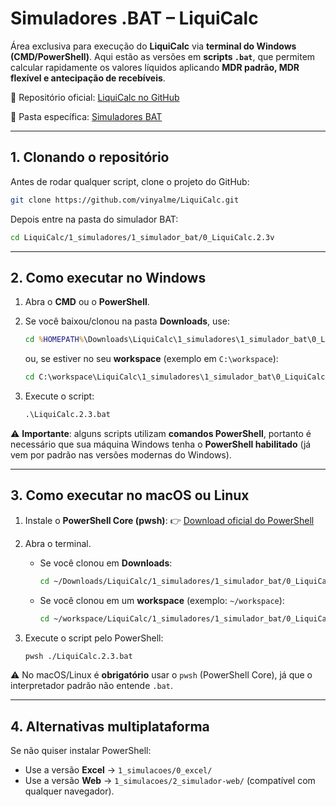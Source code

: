 # Simuladores .BAT – LiquiCalc

Área exclusiva para execução do **LiquiCalc** via **terminal do Windows (CMD/PowerShell)**.
Aqui estão as versões em **scripts `.bat`**, que permitem calcular rapidamente os valores líquidos aplicando **MDR padrão, MDR flexível e antecipação de recebíveis**.

📂 Repositório oficial: [LiquiCalc no GitHub](https://github.com/vinyalme/LiquiCalc)

📂 Pasta específica: [Simuladores BAT](https://github.com/vinyalme/LiquiCalc/tree/main/1_simuladores/1_simulador_bat)

---

## 1. Clonando o repositório

Antes de rodar qualquer script, clone o projeto do GitHub:

```bash
git clone https://github.com/vinyalme/LiquiCalc.git
```

Depois entre na pasta do simulador BAT:

```bash
cd LiquiCalc/1_simuladores/1_simulador_bat/0_LiquiCalc.2.3v
```

---

## 2. Como executar no Windows

1. Abra o **CMD** ou o **PowerShell**.
2. Se você baixou/clonou na pasta **Downloads**, use:

   ```bat
   cd %HOMEPATH%\Downloads\LiquiCalc\1_simuladores\1_simulador_bat\0_LiquiCalc.2.3v
   ```

   ou, se estiver no seu **workspace** (exemplo em `C:\workspace`):

   ```bat
   cd C:\workspace\LiquiCalc\1_simuladores\1_simulador_bat\0_LiquiCalc.2.3v
   ```
3. Execute o script:

   ```bat
   .\LiquiCalc.2.3.bat
   ```

⚠️ **Importante**: alguns scripts utilizam **comandos PowerShell**, portanto é necessário que sua máquina Windows tenha o **PowerShell habilitado** (já vem por padrão nas versões modernas do Windows).

---

## 3. Como executar no macOS ou Linux

1. Instale o **PowerShell Core (pwsh)**:
   👉 [Download oficial do PowerShell](https://github.com/PowerShell/PowerShell)

2. Abra o terminal.

   * Se você clonou em **Downloads**:

     ```bash
     cd ~/Downloads/LiquiCalc/1_simuladores/1_simulador_bat/0_LiquiCalc.2.3v
     ```
   * Se você clonou em um **workspace** (exemplo: `~/workspace`):

     ```bash
     cd ~/workspace/LiquiCalc/1_simuladores/1_simulador_bat/0_LiquiCalc.2.3v
     ```

3. Execute o script pelo PowerShell:

   ```bash
   pwsh ./LiquiCalc.2.3.bat
   ```

⚠️ No macOS/Linux é **obrigatório** usar o `pwsh` (PowerShell Core), já que o interpretador padrão não entende `.bat`.

---

## 4. Alternativas multiplataforma

Se não quiser instalar PowerShell:

* Use a versão **Excel** → `1_simulacoes/0_excel/`
* Use a versão **Web** → `1_simulacoes/2_simulador-web/` (compatível com qualquer navegador).
